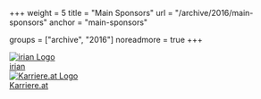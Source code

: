 +++
weight = 5
title = "Main Sponsors"
url = "/archive/2016/main-sponsors"
anchor = "main-sponsors"

groups = ["archive", "2016"]
noreadmore = true
+++

<div class="row blocks">
	<div class="four columns block">
		<div class="block-heading"><a href="http://www.irian.at/">
			<img src="/images/2016/irian-logo.png" alt="irian Logo" style="max-height: 5em; max-width: 100%;"><br/>
			irian
		</a></div>
	</div>
	<div class="four columns block">
		<div class="block-heading"><a href="http://www.devland.at/">
			<img src="/images/2016/karriere.at-Logo.png" alt="Karriere.at Logo" style="max-height: 5em; max-width: 100%;"><br/>
			Karriere.at
		</a></div>
	</div>
</div>
<!--more-->
